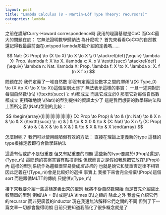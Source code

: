 ```yaml
---
layout: post
title: "Lambda Calculus (8 - Martin-Löf Type Theory: recursors)"
categories: lambda
---
```


之前在講解Curry-Howard correspondence時
我用的理論基礎是CoC
而CoC最大的問題在於：
它無法證明數學歸納法
為什麼呢？
首先來看看CoC中的自然數
還記得我最最前面在untyped lambda那篇介紹的定義嗎......

$$
Nat: (X: Prop) \to (X \to X) \to X \to X \\
0 \stackrel{def}{\equiv} \lambda X: Prop. \lambda f: X \to X. \lambda x: X. x \\
\texttt{succ} \stackrel{def}{\equiv} \lambda n: Nat. \lambda X: Prop. \lambda f: X \to X. \lambda x: X. f (n X f x)
$$

問題在於
我們定義了一堆自然數
卻沒有定義這些數字之間的*關係*
\\((X: Type_0) \to (X \to X) \to X \to X\\)這個型別太弱了
無法表示這樣的事實：
一旦一述詞對於每個自然數\\(n\\)
\\(\texttt{succ} \\: n\\)都成立
而且它成立於0
那麼它對每個自然數都成立
更精確地說
\\(Nat\\)的型別提供的資訊太少了
這是我們想要的數學歸納法和上面所定義\\(Nat\\)型別的比較：

$$
\begin{array}{l|l|l|l|l|l|l|l|l|l|l|l}
(X: Prop \to Prop) & \to & ((n: Nat) \to & X n & \to & X (\texttt{succ} \\: n) & ) & \to & X 0 & \to & (X: Nat) \to X n \\
(X: Prop)          & \to & (             & X   & \to & X                       & ) & \to & X   & \to & X
\end{array}
$$

怎麼辦呢？
我們可以使用醜陋但有效的方法：
直接在理論上定義新的type
這樣的type根據定義即符合數學歸納法

這邊有個或許不是很重要
但又有點重要的問題
這些新的type要屬於\\(Prop\\)還是\\(Type_n\\)
這問題的答案其實有點技術性
但總而言之是假如我想把它放在\\(Prop\\)內
這樣的型別系統作為邏輯很容易變成*反古典*的
也就是說它和雙重否定律不相容
因此定義在\\(Type_n\\)會是比較好的選擇
事實上
我接下來會完全捨棄\\(Prop\\)這個sort
而是跟循MLTT的傳統
只提供\\(Type_n\\)

接下來我要介紹一些這樣定義出來的型別
我將不從自然數開始
而是首先介紹些比較簡單的型別
例如\\(A + B\\)或是\\(A \times B\\)之類的
除此之外
我會先介紹它們的recursor
而非更廣義的inductor
現在我還無法解釋它們之間的不同
但到了下一篇文章一切都會變得明朗
目前只要知道我簡化了很多概念就是了
